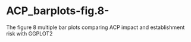 # ACP_barplots-fig.8-
The figure 8 multiple bar plots comparing ACP impact and establishment risk with GGPLOT2

